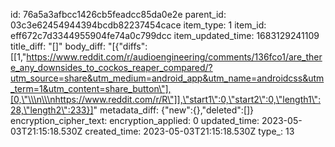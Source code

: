 id: 76a5a3afbcc1426cb5feadcc85da0e2e
parent_id: 03c3e62454944394bcdb82237454cace
item_type: 1
item_id: eff672c7d3344955904fe74a0c799dcc
item_updated_time: 1683129241109
title_diff: "[]"
body_diff: "[{\"diffs\":[[1,\"https://www.reddit.com/r/audioengineering/comments/136fco1/are_there_any_downsides_to_cockos_reaper_compared/?utm_source=share&utm_medium=android_app&utm_name=androidcss&utm_term=1&utm_content=share_button\"],[0,\"\\\n\\\nhttps://www.reddit.com/r/R\"]],\"start1\":0,\"start2\":0,\"length1\":28,\"length2\":233}]"
metadata_diff: {"new":{},"deleted":[]}
encryption_cipher_text: 
encryption_applied: 0
updated_time: 2023-05-03T21:15:18.530Z
created_time: 2023-05-03T21:15:18.530Z
type_: 13